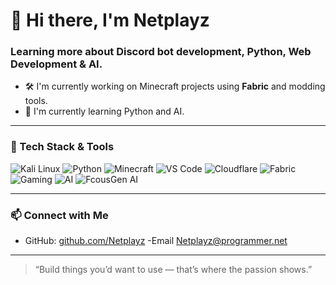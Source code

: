 # 👋 Hi there, I'm Netplayz

### Learning more about Discord bot development, Python, Web Development & AI.

- 🛠️ I'm currently working on Minecraft projects using **Fabric** and modding tools.
- 🌱 I'm currently learning Python and AI.

---

### 🧰 Tech Stack & Tools
![Kali Linux](https://img.shields.io/badge/Kali_Linux-557C94?style=for-the-badge&logo=kalilinux&logoColor=white)
![Python](https://img.shields.io/badge/Python-3670A0?style=for-the-badge&logo=python&logoColor=ffdd54)
![Minecraft](https://img.shields.io/badge/Minecraft-62B47A?style=for-the-badge&logo=minecraft&logoColor=white)
![VS Code](https://img.shields.io/badge/VS_Code-007ACC?style=for-the-badge&logo=visual-studio-code&logoColor=white)
![Cloudflare](https://img.shields.io/badge/Cloudflare-F38020?style=for-the-badge&logo=cloudflare&logoColor=white)
![Fabric](https://img.shields.io/badge/Fabric_Mod-333?style=for-the-badge&logo=minecraft&logoColor=white)
![Gaming](https://img.shields.io/badge/Gaming-9146FF?style=for-the-badge&logo=twitch&logoColor=white)
![AI](https://img.shields.io/badge/Artificial_Intelligence-111111?style=for-the-badge&logo=openai&logoColor=white)
![FcousGen AI](ttps://ibb.co/PZFYqQ54)


---

### 📫 Connect with Me
- GitHub: [github.com/Netplayz](https://github.com/Netplayz)
-Email Netplayz@programmer.net
---

> “Build things you’d want to use — that’s where the passion shows.”
